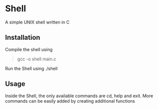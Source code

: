 # Shell
A simple UNIX shell written in C

## Installation
Compile the shell using 
> gcc -o shell main.c

Run the Shell using ./shell

## Usage
Inside the Shell, the only available commands are cd, help and exit. More commands can be easily added by creating additional functions
